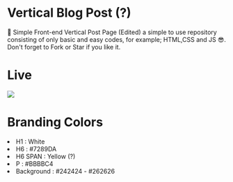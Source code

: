 # Vertical Blog Post (?)
:candy: Simple Front-end Vertical Post Page (Edited) a simple to use repository consisting of only basic and easy codes, for example; HTML,CSS and JS :sunglasses:.  Don't forget to Fork or Star if you like it.

# Live
<img src="https://cdn.discordapp.com/attachments/745937151094423642/810170520837947412/unknown.png">

# Branding Colors
<li> H1 : White </li>
<li> H6 : #7289DA </li>
<li> H6 SPAN : Yellow (?) </li>
<li> P : #BBBBC4 </li>
<li> Background : #242424 - #262626 </li>
